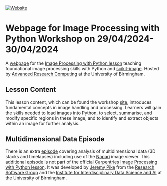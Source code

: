 [![Website](https://github.com/carpentries/workshop-template/actions/workflows/website.yml/badge.svg)](https://github.com/carpentries/workshop-template/actions/workflows/website.yml)

# Webpage for Image Processing with Python Workshop on 29/04/2024-30/04/2024

A [webpage](https://bear-rsg.github.io/2024-02-19-Birmingham/) for the [Image Processing with Python lesson](https://bear-rsg.github.io/image-processing/) teaching foundational image processing skills with Python and [scikit-image](https://scikit-image.org/). Hosted by [Advanced Research Computing](https://www.birmingham.ac.uk/university/colleges/professional/it/research-computing.aspx) at the University of Birmingham.  

## Lesson Content

This lesson content, which can be found the workshop [site](https://bear-rsg.github.io/image-processing/), introduces fundamental concepts in image handling and processing. Learners will gain the skills needed to load images into Python, to select, summarise, and modify specific regions in these image, and to identify and extract objects within an image for further analysis.

## Multidimensional Data Episode

There is an extra [episode](https://bear-rsg.github.io/image-processing/10-multidimensional-data.html)  covering analysis of multidimensional data (3D stacks and timelapses) including use of the [Napari](https://napari.org/stable/) image viewer. This additional episode is not part of the official [Carpentries Image Processing with Python lesson](https://datacarpentry.org/image-processing/). It was developed by [Jeremy Pike](https://www.birmingham.ac.uk/research/arc/rsg/staff/jeremy-pike.aspx) from the [Research Software Group](https://www.birmingham.ac.uk/research/arc/rsg/bear-software.aspx) and the
[Institute for Interdisciplinary Data Science and AI](https://www.birmingham.ac.uk/research/data-science/index.aspx) at the University of Birmingham. 
